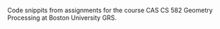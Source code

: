 Code snippits from assignments for the course CAS CS 582 Geometry Processing at Boston University GRS.

